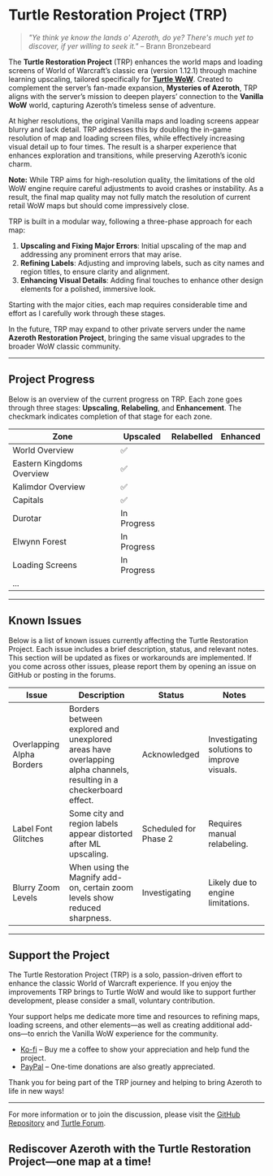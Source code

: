 # Turtle Restoration Project (TRP)

> *"Ye think ye know the lands o' Azeroth, do ye? There's much yet to discover, if yer willing to seek it."* – Brann Bronzebeard

The **Turtle Restoration Project** (TRP) enhances the world maps and loading screens of World of Warcraft’s classic era (version 1.12.1) through machine learning upscaling, tailored specifically for [**Turtle WoW**](https://turtle-wow.org). Created to complement the server’s fan-made expansion, **Mysteries of Azeroth**, TRP aligns with the server’s mission to deepen players’ connection to the **Vanilla WoW** world, capturing Azeroth’s timeless sense of adventure.

At higher resolutions, the original Vanilla maps and loading screens appear blurry and lack detail. TRP addresses this by doubling the in-game resolution of map and loading screen files, while effectively increasing visual detail up to four times. The result is a sharper experience that enhances exploration and transitions, while preserving Azeroth’s iconic charm.

**Note:** While TRP aims for high-resolution quality, the limitations of the old WoW engine require careful adjustments to avoid crashes or instability. As a result, the final map quality may not fully match the resolution of current retail WoW maps but should come impressively close.

TRP is built in a modular way, following a three-phase approach for each map:

1. **Upscaling and Fixing Major Errors**: Initial upscaling of the map and addressing any prominent errors that may arise.
2. **Refining Labels**: Adjusting and improving labels, such as city names and region titles, to ensure clarity and alignment.
3. **Enhancing Visual Details**: Adding final touches to enhance other design elements for a polished, immersive look.

Starting with the major cities, each map requires considerable time and effort as I carefully work through these stages.

In the future, TRP may expand to other private servers under the name **Azeroth Restoration Project**, bringing the same visual upgrades to the broader WoW classic community.

---

## Project Progress

Below is an overview of the current progress on TRP. Each zone goes through three stages: **Upscaling**, **Relabeling**, and **Enhancement**. The checkmark indicates completion of that stage for each zone.

| Zone                     | Upscaled | Relabelled | Enhanced |
|--------------------------|----------|------------|----------|
| World Overview           | ✅        |            |          |
| Eastern Kingdoms Overview | ✅        |            |          |
| Kalimdor Overview        | ✅        |            |          |
| Capitals                 | ✅        |            |          |
| Durotar                  | In Progress        |            |          |
| Elwynn Forest            | In Progress        |            |          |
| Loading Screens          | In Progress        |            |          |
| ...                      |          |            |          |

---

## Known Issues

Below is a list of known issues currently affecting the Turtle Restoration Project. Each issue includes a brief description, status, and relevant notes. This section will be updated as fixes or workarounds are implemented. If you come across other issues, please report them by opening an issue on GitHub or posting in the forums.

| Issue                      | Description                                                                 | Status           | Notes                                     |
|----------------------------|-----------------------------------------------------------------------------|------------------|-------------------------------------------|
| Overlapping Alpha Borders  | Borders between explored and unexplored areas have overlapping alpha channels, resulting in a checkerboard effect. | Acknowledged     | Investigating solutions to improve visuals. |
| Label Font Glitches        | Some city and region labels appear distorted after ML upscaling.            | Scheduled for Phase 2 | Requires manual relabeling.               |
| Blurry Zoom Levels         | When using the Magnify add-on, certain zoom levels show reduced sharpness.  | Investigating    | Likely due to engine limitations.         |


---

## Support the Project

The Turtle Restoration Project (TRP) is a solo, passion-driven effort to enhance the classic World of Warcraft experience. If you enjoy the improvements TRP brings to Turtle WoW and would like to support further development, please consider a small, voluntary contribution.

Your support helps me dedicate more time and resources to refining maps, loading screens, and other elements—as well as creating additional add-ons—to enrich the Vanilla WoW experience for the community.

- [Ko-fi](https://ko-fi.com/thatguyturtles) – Buy me a coffee to show your appreciation and help fund the project.
- [PayPal](https://paypal.me/tisobr) – One-time donations are also greatly appreciated.

Thank you for being part of the TRP journey and helping to bring Azeroth to life in new ways!

---

For more information or to join the discussion, please visit the [GitHub Repository](https://github.com/HerrTiSo/TurtleRestorationProject) and [Turtle Forum](https://exampleforum.com).

## Rediscover Azeroth with the Turtle Restoration Project—one map at a time!
